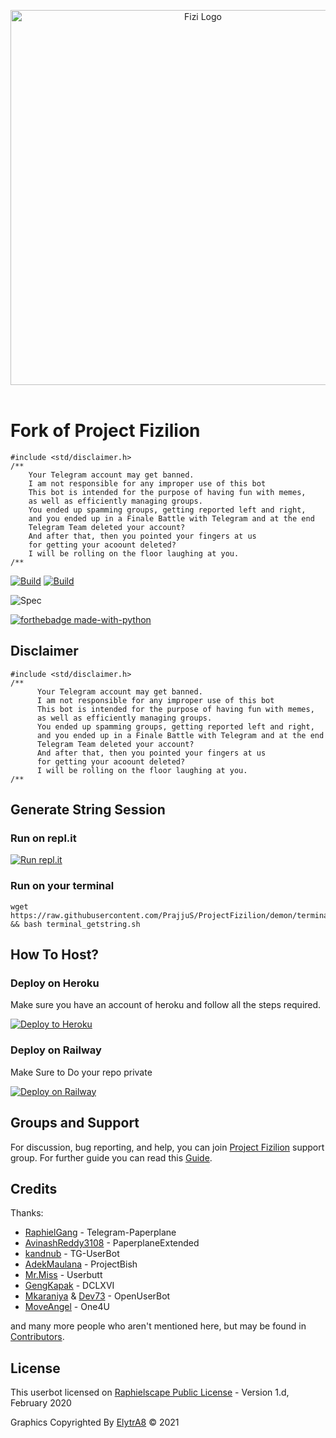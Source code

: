 <p align="center">
   <a href="https://github.com/FrosT2k5/ProjectFizilion"><img src="https://github.com/FrosT2k5/ProjectFizilion/raw/dragon/resources/IMG_20201109_130207_262.jpg" alt="Fizi Logo" width=600px></a>
   <br>
   <br>
</p>

# Fork of Project Fizilion

```
#include <std/disclaimer.h>
/**
    Your Telegram account may get banned.
    I am not responsible for any improper use of this bot
    This bot is intended for the purpose of having fun with memes,
    as well as efficiently managing groups.
    You ended up spamming groups, getting reported left and right,
    and you ended up in a Finale Battle with Telegram and at the end
    Telegram Team deleted your account?
    And after that, then you pointed your fingers at us
    for getting your acoount deleted?
    I will be rolling on the floor laughing at you.
/**
```
[![Build](https://img.shields.io/github/workflow/status/AbOuLfOoOoOuF/ProjectFizilionFork/FailedChecker?style=for-the-badge)](https://github.com/AbOuLfOoOoOuF/ProjectFizilionFork/actions "build")
[![Build](https://img.shields.io/github/workflow/status/PrajjuS/ProjectFizilion/FailedChecker?style=for-the-badge)](https://github.com/PrajjuS/ProjectFizilion/actions "build")

![Spec](https://img.shields.io/badge/Made%20with-LOVE-black?style=for-the-badge)

[![forthebadge made-with-python](http://ForTheBadge.com/images/badges/made-with-python.svg)](https://www.python.org/)

## Disclaimer
```
#include <std/disclaimer.h>
/**
      Your Telegram account may get banned.
      I am not responsible for any improper use of this bot
      This bot is intended for the purpose of having fun with memes,
      as well as efficiently managing groups.
      You ended up spamming groups, getting reported left and right,
      and you ended up in a Finale Battle with Telegram and at the end
      Telegram Team deleted your account?
      And after that, then you pointed your fingers at us
      for getting your acoount deleted?
      I will be rolling on the floor laughing at you.
/**
```

## Generate String Session

### Run on repl.it
[![Run repl.it](https://img.shields.io/badge/run-string__session.py-blue?style=flat-square&logo=repl.it)](https://session.uraniumcore.repl.run)

### Run on your terminal
```
wget https://raw.githubusercontent.com/PrajjuS/ProjectFizilion/demon/terminal_getstring.sh && bash terminal_getstring.sh
```

## How To Host?

### Deploy on Heroku
Make sure you have an account of heroku and follow all the steps required.

<p align="left"><a href="https://heroku.com/deploy?template=https://github.com/AbOuLfOoOoOuF/ProjectFizilionFork/tree/pruh"> <img src="https://www.herokucdn.com/deploy/button.svg" alt="Deploy to Heroku" /></a></p>

### Deploy on Railway
Make Sure to Do your repo private

[![Deploy on Railway](https://railway.app/button.svg)](https://railway.app/new/template?template=https%3A%2F%2Fgithub.com%2FAbOuLfOoOoOuF%2FProjectFizilionFork&plugins=postgresql&envs=ALIVE_LOGO%2CALIVE_NAME%2CANTI_SPAMBOT%2CANTI_SPAMBOT_SHOUT%2CAPI_HASH%2CAPI_KEY%2CBIO_PREFIX%2CBOTLOG%2CBOTLOG_CHATID%2CCHROME_DRIVER%2CCLEAN_WELCOME%2CCONSOLE_LOGGER_VERBOSE%2CCOUNTRY%2CDEEZER_ARL_TOKEN%2CDEFAULT_BIO%2CG_DRIVE_CLIENT_ID%2CG_DRIVE_CLIENT_SECRET%2CG_DRIVE_DATA%2CG_DRIVE_FOLDER_ID%2CGDRIVE_INDEX_URL%2CGENIUS_ACCESS_TOKEN%2CGIT_REPO_NAME%2CGITHUB_ACCESS_TOKEN%2CGOOGLE_CHROME_BIN%2CLASTFM_API%2CLASTFM_PASSWORD%2CLASTFM_SECRET%2CLASTFM_USERNAME%2CLOGSPAMMER%2CMEGA_EMAIL%2CMEGA_PASSWORD%2COCR_SPACE_API_KEY%2COPEN_WEATHER_MAP_APPID%2CPM_AUTO_BAN%2CREM_BG_API_KEY%2CSTRING_SESSION%2CTIMEOUT%2CTMP_DOWNLOAD_DIRECTORY%2CTZ_NUMBER%2CUPDATER_ALIAS%2CUPSTREAM_REPO_BRANCH%2CUPSTREAM_REPO_URL%2CUSER_TERM_ALIAS%2CUSR_TOKEN_UPTOBOX%2CWEATHER_DEFCITY%2CWEATHER_DEFLANG&optionalEnvs=ALIVE_LOGO%2CALIVE_NAME%2CBIO_PREFIX%2CCHROME_DRIVER%2CCOUNTRY%2CDEEZER_ARL_TOKEN%2CDEFAULT_BIO%2CG_DRIVE_CLIENT_ID%2CG_DRIVE_CLIENT_SECRET%2CG_DRIVE_DATA%2CG_DRIVE_FOLDER_ID%2CGDRIVE_INDEX_URL%2CGENIUS_ACCESS_TOKEN%2CGIT_REPO_NAME%2CGITHUB_ACCESS_TOKEN%2CGOOGLE_CHROME_BIN%2CLASTFM_API%2CLASTFM_PASSWORD%2CLASTFM_SECRET%2CLASTFM_USERNAME%2CMEGA_EMAIL%2CMEGA_PASSWORD%2COCR_SPACE_API_KEY%2COPEN_WEATHER_MAP_APPID%2CREM_BG_API_KEY%2CTZ_NUMBER%2CUPDATER_ALIAS%2CUPSTREAM_REPO_BRANCH%2CUPSTREAM_REPO_URL%2CUSER_TERM_ALIAS%2CUSR_TOKEN_UPTOBOX%2CWEATHER_DEFCITY%2CWEATHER_DEFLANG&ALIVE_LOGODesc=Show+Image%2FLogo+in+.alive+message.+Fill+value+of+image+your+link+image%2C+use+telegra.ph+%2F+i.ibb.co+to+get+your+own+image&ALIVE_NAMEDesc=Name+to+show+in+.alive+message&ANTI_SPAMBOTDesc=Kicks+spambots+from+groups+after+they+join.+%5BRequires+admin+powers+in+groups+to+kick.%5D&ANTI_SPAMBOT_SHOUTDesc=Report+spambots+to+%40admins+in+groups+after+they+join%2C+just+in+case+when+you+don%27t+have+admin+powers+to+kick+that+shit+yourself.&API_HASHDesc=Get+this+value+from+my.telegram.org.&API_KEYDesc=Get+this+value+from+my.telegram.org.&BIO_PREFIXDesc=Prefix+for+Last.FM+Module+Bio.&BOTLOGDesc=Incase+you+want+to+turn+off+logging%2C+put+this+to+false&BOTLOG_CHATIDDesc=ChatID+of+the+Log+group.+Set+it+to+%270%27+if+BOTLOG+%3D+False+and%2For+if+LOGSPAMMER+%3D+False.&CHROME_DRIVERDesc=ChromeDriver+location+for+selenium+based+modules.&CLEAN_WELCOMEDesc=If+you+need+verbosity+on+the+console+logging&CONSOLE_LOGGER_VERBOSEDesc=If+you+need+verbosity+on+the+console+logging&COUNTRYDesc=Set+your+Country+to+be+used+in+the+.time+and+.date+commands.&DEEZER_ARL_TOKENDesc=Fill+of+your+Deezer+ARL+token.+Get+from+https%3A%2F%2Fnotabug.org%2FRemixDevs%2FDeezloaderRemix%2Fwiki%2FLogin%2Bvia%2BuserToken&DEFAULT_BIODesc=Default+profile+bio.&G_DRIVE_CLIENT_IDDesc=Enter+Your+Client+ID+for+Google+Drive.&G_DRIVE_CLIENT_SECRETDesc=Enter+Your+Client+Secret+for+Google+Drive.&G_DRIVE_DATADesc=Enter+the+Google+Drive+authentication+data%2C+as+a+JSON+structure.&G_DRIVE_FOLDER_IDDesc=Enter+the+Google+Drive+Folder+id+where+you+want+to+upload+your+files.&GDRIVE_INDEX_URLDesc=If+you+have+a+cloudflare+worker+for+your+google+drive%2C+put+it+here.+Example%3A+https%3A%2F%2Ftdrive.derpsakura.workers.dev%2F0%3A%2F&GENIUS_ACCESS_TOKENDesc=Client+Access+Token+from+https%3A%2F%2Fgenius.com%2Fapi-clients.&GIT_REPO_NAMEDesc=Add+the+GIT_REPO_NAME+here.+It+helps+with+commit+on+GitHub.&GITHUB_ACCESS_TOKENDesc=Your+GITHUB_ACCESS_TOKEN%2C+get+it+from+%27https%3A%2F%2Fgithub.com%2Fsettings%2Ftokens%27&GOOGLE_CHROME_BINDesc=Google+Chrome+%28or%29+Chromium+binary+location+for+selenium+based+modules.&LASTFM_APIDesc=API+Key+for+Last.FM+module.+%5BGet+one+from+-+https%3A%2F%2Fwww.last.fm%2Fapi%2Faccount%2Fcreate%5D&LASTFM_PASSWORDDesc=Last.FM+Password&LASTFM_SECRETDesc=SECRET+Key+for+Last.FM+module.+%5BGet+one+from+-+https%3A%2F%2Fwww.last.fm%2Fapi%2Faccount%2Fcreate%5D&LASTFM_USERNAMEDesc=Last.FM+Username&LOGSPAMMERDesc=Set+this+to+True+in+case+you+want+the+error+logs+to+be+stored+in+the+userbot+log+group%2C+instead+of+spitting+out+the+file+in+the+current+chat%2C+requires+a+valid+BOTLOG_CHATID+to+be+set.&MEGA_EMAILDesc=mega.nz+email+to+upload+files+to+mega&MEGA_PASSWORDDesc=mega.nz+password+to+upload+files+to+mega&OCR_SPACE_API_KEYDesc=OCR+API+Key+for+.ocr+command.+Get+from+https%3A%2F%2Focr.space%2Focrapi&OPEN_WEATHER_MAP_APPIDDesc=Get+your+own+APPID+%28API+key%29from+https%3A%2F%2Fapi.openweathermap.org%2Fdata%2F2.5%2Fweather&PM_AUTO_BANDesc=PM+Auto-Ban+Feature+Switch.+Also+known+as+the+%27bleep+blop%2C+this+is+a+bot...%27+module.&REM_BG_API_KEYDesc=API+Key+for+.rbg+command.+Get+from+https%3A%2F%2Fwww.remove.bg%2Fapi&STRING_SESSIONDesc=Get+this+value+by+running+%5Bpython3+string_session.py%5D+in+Termux+or+local+system.&TIMEOUTDesc=Timeout+settings+for+alive+and+help+modules.+Setting+it+to+True+will+delete+help+and+alive+msgs+after+30secs+whenever+the+command+it+used.&TMP_DOWNLOAD_DIRECTORYDesc=Download+location+for+many+modules+%28GDrive%2C+.download+etc..%29&TZ_NUMBERDesc=Change+this+value+in+case+your+country+has+multiple+Time+Zones.&UPDATER_ALIASDesc=Set+alias+name+for+updater&UPSTREAM_REPO_BRANCHDesc=In+case+you+maintain+a+fork%2C+add+your+repo+BRANCH+here.&UPSTREAM_REPO_URLDesc=In+case+you+maintain+a+fork%2C+add+your+repo+URL+here.&USER_TERM_ALIASDesc=Set+alias+name+of+user+for+term+bash+command&USR_TOKEN_UPTOBOXDesc=API+for+direct+link+uptobox%2C+https%3A%2F%2Fdocs.uptobox.com%2F%23how-to-find-my-api-token&WEATHER_DEFCITYDesc=Set+the+default+city+for+the+userbot%27s+weather+module.&WEATHER_DEFLANGDesc=Set+the+default+language+for+the+userbot%27s+weather+module.&ANTI_SPAMBOTDefault=False&ANTI_SPAMBOT_SHOUTDefault=False&BOTLOGDefault=False&BOTLOG_CHATIDDefault=0&CLEAN_WELCOMEDefault=True&CONSOLE_LOGGER_VERBOSEDefault=False&DEFAULT_BIODefault=%5BPM+%3D+Report+Spam%5D+I+%E2%9D%A4+%EF%B8%8FFizilion&LOGSPAMMERDefault=False&TIMEOUTDefault=True&TMP_DOWNLOAD_DIRECTORYDefault=.%2Fdownloads%2F&WEATHER_DEFLANGDefault=en)

## Groups and Support

For discussion, bug reporting, and help, you can join [Project Fizilion](https://t.me/ProjectFizilionChat) support group.
For further guide you can read this [Guide](https://frost2k5.games/ProjectFizilion).


## Credits

Thanks: 
* [RaphielGang](https://github.com/RaphielGang) - Telegram-Paperplane
* [AvinashReddy3108](https://github.com/AvinashReddy3108) - PaperplaneExtended
* [kandnub](https://github.com/kandnub) - TG-UserBot
* [AdekMaulana](https://github.com/adekmaulana) - ProjectBish
* [Mr.Miss](https://github.com/keselekpermen69) - Userbutt
* [GengKapak](https://github.com/GengKapak) - DCLXVI
* [Mkaraniya](https://github.com/mkaraniya) & [Dev73](https://github.com/Devp73) - OpenUserBot
* [MoveAngel](https://github.com/MoveAngel) - One4U

and many more people who aren't mentioned here, but may be found in [Contributors](https://github.com/AbOuLfOoOoOuF/ProjectFizilionFork/graphs/contributors).

## License

This userbot licensed on [Raphielscape Public License](https://github.com/PrajjuS/ProjectFizilion/blob/demon/LICENSE) - Version 1.d, February 2020

Graphics Copyrighted By [ElytrA8](https://t.me/ElytrA8) © 2021
